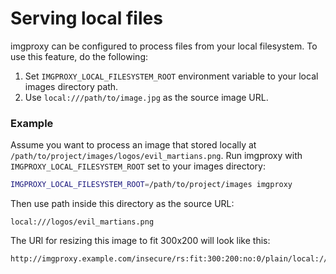 # Serving local files

imgproxy can be configured to process files from your local filesystem. To use this feature, do the following:

1. Set `IMGPROXY_LOCAL_FILESYSTEM_ROOT` environment variable to your local images directory path.
2. Use `local:///path/to/image.jpg` as the source image URL.

### Example

Assume you want to process an image that stored locally at `/path/to/project/images/logos/evil_martians.png`. Run imgproxy with `IMGPROXY_LOCAL_FILESYSTEM_ROOT` set to your images directory:

```bash
IMGPROXY_LOCAL_FILESYSTEM_ROOT=/path/to/project/images imgproxy
```

Then use path inside this directory as the source URL:

```
local:///logos/evil_martians.png
```

The URl for resizing this image to fit 300x200 will look like this:

```
http://imgproxy.example.com/insecure/rs:fit:300:200:no:0/plain/local:///logos/evil_martians.png@jpg
```
